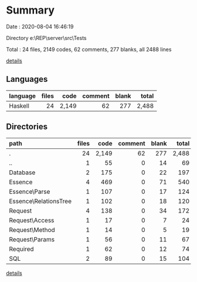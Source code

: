 # Summary

Date : 2020-08-04 16:46:19

Directory e:\REP\server\src\Tests

Total : 24 files,  2149 codes, 62 comments, 277 blanks, all 2488 lines

[details](details.md)

## Languages
| language | files | code | comment | blank | total |
| :--- | ---: | ---: | ---: | ---: | ---: |
| Haskell | 24 | 2,149 | 62 | 277 | 2,488 |

## Directories
| path | files | code | comment | blank | total |
| :--- | ---: | ---: | ---: | ---: | ---: |
| . | 24 | 2,149 | 62 | 277 | 2,488 |
| .. | 1 | 55 | 0 | 14 | 69 |
| Database | 2 | 175 | 0 | 22 | 197 |
| Essence | 4 | 469 | 0 | 71 | 540 |
| Essence\Parse | 1 | 107 | 0 | 17 | 124 |
| Essence\RelationsTree | 1 | 102 | 0 | 18 | 120 |
| Request | 4 | 138 | 0 | 34 | 172 |
| Request\Access | 1 | 17 | 0 | 7 | 24 |
| Request\Method | 1 | 14 | 0 | 5 | 19 |
| Request\Params | 1 | 56 | 0 | 11 | 67 |
| Required | 1 | 62 | 0 | 12 | 74 |
| SQL | 2 | 89 | 0 | 15 | 104 |

[details](details.md)